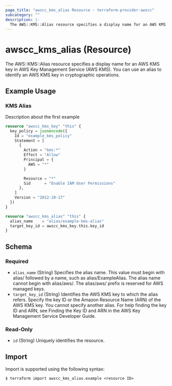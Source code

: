 ```yaml
---
page_title: "awscc_kms_alias Resource - terraform-provider-awscc"
subcategory: ""
description: |-
  The AWS::KMS::Alias resource specifies a display name for an AWS KMS key in AWS Key Management Service (AWS KMS). You can use an alias to identify an AWS KMS key in cryptographic operations.
---
```


# awscc_kms_alias (Resource)

The AWS::KMS::Alias resource specifies a display name for an AWS KMS key in AWS Key Management Service (AWS KMS). You can use an alias to identify an AWS KMS key in cryptographic operations.

## Example Usage

### KMS Alias
Description about the first example
```terraform
resource "awscc_kms_key" "this" {
  key_policy = jsonencode({
    Id = "example_kms_policy"
    Statement = [
      {
        Action = "kms:*"
        Effect = "Allow"
        Principal = {
          AWS = "*"
        }

        Resource = "*"
        Sid      = "Enable IAM User Permissions"
      },
    ]
    Version = "2012-10-17"
  })
}

resource "awscc_kms_alias" "this" {
  alias_name    = "alias/example-kms-alias"
  target_key_id = awscc_kms_key.this.key_id
}
```

<!-- schema generated by tfplugindocs -->
## Schema

### Required

- `alias_name` (String) Specifies the alias name. This value must begin with alias/ followed by a name, such as alias/ExampleAlias. The alias name cannot begin with alias/aws/. The alias/aws/ prefix is reserved for AWS managed keys.
- `target_key_id` (String) Identifies the AWS KMS key to which the alias refers. Specify the key ID or the Amazon Resource Name (ARN) of the AWS KMS key. You cannot specify another alias. For help finding the key ID and ARN, see Finding the Key ID and ARN in the AWS Key Management Service Developer Guide.

### Read-Only

- `id` (String) Uniquely identifies the resource.

## Import

Import is supported using the following syntax:

```shell
$ terraform import awscc_kms_alias.example <resource ID>
```